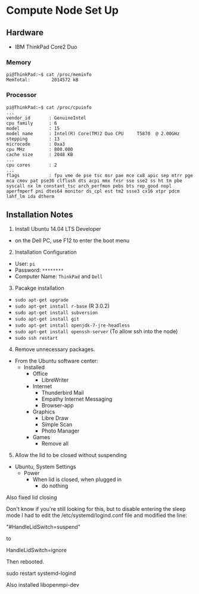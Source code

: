 # Compute Node Set Up

## Hardware

- IBM ThinkPad Core2 Duo

### Memory

```
pi@ThinkPad:~$ cat /proc/meminfo
MemTotal:        2014572 kB
```

### Processor

```
pi@ThinkPad:~$ cat /proc/cpuinfo
...
vendor_id       : GenuineIntel
cpu family      : 6
model           : 15
model name      : Intel(R) Core(TM)2 Duo CPU     T5870  @ 2.00GHz
stepping        : 13
microcode       : 0xa3
cpu MHz         : 800.000
cache size      : 2048 KB
...
cpu cores       : 2
...
flags           : fpu vme de pse tsc msr pae mce cx8 apic sep mtrr pge mca cmov pat pse36 clflush dts acpi mmx fxsr sse sse2 ss ht tm pbe syscall nx lm constant_tsc arch_perfmon pebs bts rep_good nopl aperfmperf pni dtes64 monitor ds_cpl est tm2 ssse3 cx16 xtpr pdcm lahf_lm ida dtherm
```

## Installation Notes

1. Install Ubuntu 14.04 LTS Developer
  - on the Dell PC, use F12 to enter the boot menu
2. Installation Configuration
  - User: `pi`
  - Password: `********`
  - Computer Name: `ThinkPad` and `Dell`
3. Pacakge installation
  - `sudo apt-get upgrade`
  - `sudo apt-get install r-base` (R 3.0.2)
  - `sudo apt-get install subversion`
  - `sudo apt-get install git`
  - `sudo apt-get install openjdk-7-jre-headless`
  - `sudo apt-get install openssh-server` (To allow ssh into the node)
  - `sudo ssh restart`
4. Remove unnecessary packages.
  - From the Ubuntu software center:
    - Installed
      - Office
        - LibreWriter
      - Internet
        - Thunderbird Mail
        - Empathy Internet Messaging
        - Browser-app
      - Graphics
        - Libre Draw
        - Simple Scan
        - Photo Manager
      - Games
        - Remove all
5. Allow the lid to be closed without suspending
  - Ubuntu, System Settings
    - Power
      - When lid is closed, when plugged in
        - do nothing


Also fixed lid closing

Don't know if you're still looking for this, but to disable entering the sleep mode I had to edit the /etc/systemd/logind.conf file and modified the line:

"#HandleLidSwitch=suspend"

to

HandleLidSwitch=ignore

Then rebooted.

sudo restart systemd-logind


Also installed libopenmpi-dev


